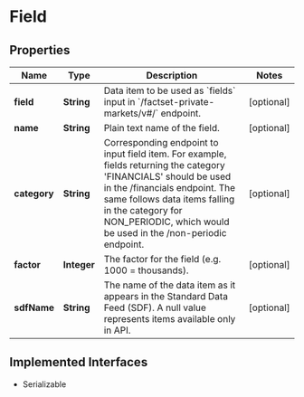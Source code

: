 

# Field


## Properties

Name | Type | Description | Notes
------------ | ------------- | ------------- | -------------
**field** | **String** | Data item to be used as &#x60;fields&#x60; input in &#x60;/factset-private-markets/v#/&#x60; endpoint. |  [optional]
**name** | **String** | Plain text name of the field. |  [optional]
**category** | **String** | Corresponding endpoint to input field item. For example, fields returning the category &#39;FINANCIALS&#39; should be used in the /financials endpoint. The same follows data items falling in the category for NON_PERIODIC, which would be used in the /non-periodic endpoint. |  [optional]
**factor** | **Integer** | The factor for the field (e.g. 1000 &#x3D; thousands). |  [optional]
**sdfName** | **String** | The name of the data item as it appears in the Standard Data Feed (SDF). A null value represents items available only in API. |  [optional]


## Implemented Interfaces

* Serializable


